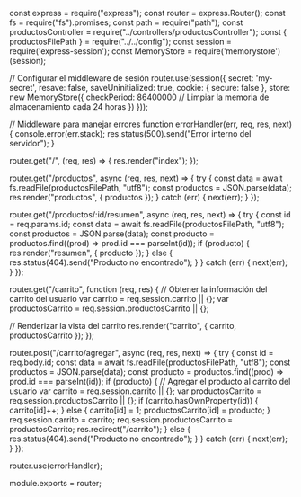 const express = require("express");
const router = express.Router();
const fs = require("fs").promises;
const path = require("path");
const productosController = require("../controllers/productosController");
const { productosFilePath } = require("../../config");
const session = require('express-session');
const MemoryStore = require('memorystore')(session);

// Configurar el middleware de sesión
router.use(session({
  secret: 'my-secret',
  resave: false,
  saveUninitialized: true,
  cookie: { secure: false },
  store: new MemoryStore({
    checkPeriod: 86400000 // Limpiar la memoria de almacenamiento cada 24 horas
  })
}));

// Middleware para manejar errores
function errorHandler(err, req, res, next) {
  console.error(err.stack);
  res.status(500).send("Error interno del servidor");
}

router.get("/", (req, res) => {
  res.render("index");
});

router.get("/productos", async (req, res, next) => {
  try {
    const data = await fs.readFile(productosFilePath, "utf8");
    const productos = JSON.parse(data);
    res.render("productos", { productos });
  } catch (err) {
    next(err);
  }
});

router.get("/productos/:id/resumen", async (req, res, next) => {
  try {
    const id = req.params.id;
    const data = await fs.readFile(productosFilePath, "utf8");
    const productos = JSON.parse(data);
    const producto = productos.find((prod) => prod.id === parseInt(id));
    if (producto) {
      res.render("resumen", { producto });
    } else {
      res.status(404).send("Producto no encontrado");
    }
  } catch (err) {
    next(err);
  }
});

router.get("/carrito", function (req, res) {
  // Obtener la información del carrito del usuario
  var carrito = req.session.carrito || {};
  var productosCarrito = req.session.productosCarrito || {};

  // Renderizar la vista del carrito
  res.render("carrito", { carrito, productosCarrito });
});

router.post("/carrito/agregar", async (req, res, next) => {
  try {
    const id = req.body.id;
    const data = await fs.readFile(productosFilePath, "utf8");
    const productos = JSON.parse(data);
    const producto = productos.find((prod) => prod.id === parseInt(id));
    if (producto) {
      // Agregar el producto al carrito del usuario
      var carrito = req.session.carrito || {};
      var productosCarrito = req.session.productosCarrito || {};
      if (carrito.hasOwnProperty(id)) {
        carrito[id]++;
      } else {
        carrito[id] = 1;
        productosCarrito[id] = producto;
      }
      req.session.carrito = carrito;
      req.session.productosCarrito = productosCarrito;
      res.redirect("/carrito");
    } else {
      res.status(404).send("Producto no encontrado");
    }
  } catch (err) {
    next(err);
  }
});

router.use(errorHandler);

module.exports = router;
